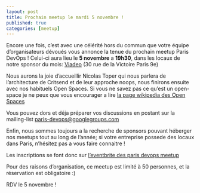 ```yaml
---
layout: post
title: Prochain meetup le mardi 5 novembre !
published: true
categories: [meetup]
---
```


Encore une fois, c’est avec une célérité hors du commun que votre équipe d’organisateurs dévoués vous annonce la tenue du prochain meetup Paris DevOps !
Celui-ci aura lieu le **5 novembre** a **19h30**, dans les locaux de notre sponsor du mois: [Viadeo](http://fr.viadeo.com/fr/) (30 rue de la Victoire Paris 9e)

Nous aurons la joie d’accueillir Nicolas Toper qui nous parlera de l’architecture de Critsend et de leur approche noops, nous finirons ensuite avec nos habituels Open Spaces. Si vous ne savez pas ce qu’est un open-space je ne peux que vous encourager a lire [la page wikipedia des Open Spaces](https://fr.wikipedia.org/wiki/M%C3%A9thodologie_open_space)

Vous pouvez dors et déja préparer vos discussions en postant sur la mailing-list [paris-devops@googlegroups.com](https://groups.google.com/forum/?fromgroups#!forum/paris-devops)

Enfin, nous sommes toujours a la recherche de sponsors pouvant héberger nos meetups tout au long de l’année; si votre entreprise possede des locaux dans Paris, n’hésitez pas a vous faire connaitre !

Les inscriptions se font donc sur [l’eventbrite des paris devops meetup](http://parisdevops-19.eventbrite.com)

Pour des raisons d’organisation, ce meetup est limité à 50 personnes, et la réservation est obligatoire :)

RDV le 5 novembre !
